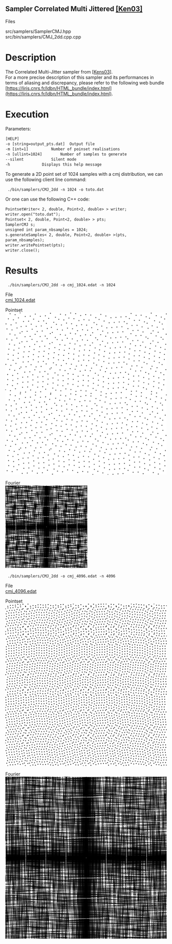 Sampler Correlated Multi Jittered [[Ken03]](http://graphics.pixar.com/library/MultiJitteredSampling/paper.pdf)
----------------------------------------------------------------------------------------------------------------

Files

src/samplers/SamplerCMJ.hpp  
src/bin/samplers/CMJ_2dd.cpp.cpp

Description
===========

The Correlated Multi-Jitter sampler from [[Kens03]](http://graphics.pixar.com/library/MultiJitteredSampling/paper.pdf).  
For a more precise description of this sampler and its performances in terms of aliasing and discrepancy, please refer to the following web bundle [https://liris.cnrs.fr/ldbn/HTML_bundle/index.html](https://liris.cnrs.fr/ldbn/HTML_bundle/index.html).

Execution
=========

Parameters:  

	[HELP]
	-o [string=output_pts.dat]	Output file
	-m [int=1]			Number of poinset realisations
	-n [ullint=1024]		Number of samples to generate
	--silent 			Silent mode
	-h 				Displays this help message
			

To generate a 2D point set of 1024 samples with a cmj distribution, we can use the following client line command:

     ./bin/samplers/CMJ_2dd -n 1024 -o toto.dat 

Or one can use the following C++ code:

    
    PointsetWriter< 2, double, Point<2, double> > writer;
    writer.open("toto.dat");
    Pointset< 2, double, Point<2, double> > pts;
    SamplerCMJ s;
    unsigned int param_nbsamples = 1024;
    s.generateSamples< 2, double, Point<2, double> >(pts, param_nbsamples);
    writer.writePointset(pts);
    writer.close();
    			

Results
=======

     ./bin/samplers/CMJ_2dd -o cmj_1024.edat -n 1024 

File  
[cmj_1024.edat](data/cmj/cmj_1024.edat)

Pointset  
[![](data/cmj/cmj_1024.png)](data/cmj/cmj_1024.png)

Fourier  
[![](data/cmj/cmj_1024_fourier.png)](data/cmj/cmj_1024_fourier.png)

     ./bin/samplers/CMJ_2dd -o cmj_4096.edat -n 4096 

File  
[cmj_4096.edat](data/cmj/cmj_4096.edat)

Pointset  
[![](data/cmj/cmj_4096.png)](data/cmj/cmj_4096.png)

Fourier  
[![](data/cmj/cmj_4096_fourier.png)](data/cmj/cmj_4096_fourier.png)
